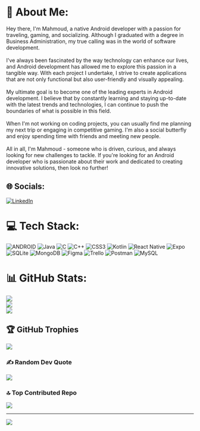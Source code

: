 # 💫 About Me:
Hey there, I'm Mahmoud, a native Android developer with a passion for traveling, gaming, and socializing. Although I graduated with a degree in Business Administration, my true calling was in the world of software development.<br><br>I've always been fascinated by the way technology can enhance our lives, and Android development has allowed me to explore this passion in a tangible way. With each project I undertake, I strive to create applications that are not only functional but also user-friendly and visually appealing.<br><br>My ultimate goal is to become one of the leading experts in Android development. I believe that by constantly learning and staying up-to-date with the latest trends and technologies, I can continue to push the boundaries of what is possible in this field.<br><br>When I'm not working on coding projects, you can usually find me planning my next trip or engaging in competitive gaming. I'm also a social butterfly and enjoy spending time with friends and meeting new people.<br><br>All in all, I'm Mahmoud - someone who is driven, curious, and always looking for new challenges to tackle. If you're looking for an Android developer who is passionate about their work and dedicated to creating innovative solutions, then look no further!


## 🌐 Socials:
[![LinkedIn](https://img.shields.io/badge/LinkedIn-%230077B5.svg?logo=linkedin&logoColor=white)](https://linkedin.com/in/mahmoud-a-ismail) 

# 💻 Tech Stack:
![ANDROID](https://img.shields.io/badge/android-%2320232a.svg?style=flat&logo=android&logoColor=%a4c639) ![Java](https://img.shields.io/badge/java-%23ED8B00.svg?style=flat&logo=java&logoColor=white) ![C](https://img.shields.io/badge/c-%2300599C.svg?style=flat&logo=c&logoColor=white) ![C++](https://img.shields.io/badge/c++-%2300599C.svg?style=flat&logo=c%2B%2B&logoColor=white) ![CSS3](https://img.shields.io/badge/css3-%231572B6.svg?style=flat&logo=css3&logoColor=white) ![Kotlin](https://img.shields.io/badge/kotlin-%230095D5.svg?style=flat&logo=kotlin&logoColor=white) ![React Native](https://img.shields.io/badge/react_native-%2320232a.svg?style=flat&logo=react&logoColor=%2361DAFB) ![Expo](https://img.shields.io/badge/expo-1C1E24?style=flat&logo=expo&logoColor=#D04A37) ![SQLite](https://img.shields.io/badge/sqlite-%2307405e.svg?style=flat&logo=sqlite&logoColor=white) ![MongoDB](https://img.shields.io/badge/MongoDB-%234ea94b.svg?style=flat&logo=mongodb&logoColor=white) 	![Figma](https://img.shields.io/badge/figma-%23F24E1E.svg?style=flat&logo=figma&logoColor=white) ![Trello](https://img.shields.io/badge/Trello-%23026AA7.svg?style=flat&logo=Trello&logoColor=white) ![Postman](https://img.shields.io/badge/Postman-FF6C37?style=flat&logo=postman&logoColor=white) ![MySQL](https://img.shields.io/badge/mysql-%2300f.svg?style=flat&logo=mysql&logoColor=white)
# 📊 GitHub Stats:
![](https://github-readme-stats.vercel.app/api?username=Mahmoud-ism96&theme=dark&hide_border=true&include_all_commits=false&count_private=true)<br/>
![](https://github-readme-streak-stats.herokuapp.com/?user=Mahmoud-ism96&theme=dark&hide_border=true)<br/>
![](https://github-readme-stats.vercel.app/api/top-langs/?username=Mahmoud-ism96&theme=dark&hide_border=true&include_all_commits=false&count_private=true&layout=compact)

## 🏆 GitHub Trophies
![](https://github-profile-trophy.vercel.app/?username=Mahmoud-ism96&theme=darkhub&no-frame=true&no-bg=false&margin-w=4)

### ✍️ Random Dev Quote
![](https://quotes-github-readme.vercel.app/api?type=vetical&theme=dark)

### 🔝 Top Contributed Repo
![](https://github-contributor-stats.vercel.app/api?username=Mahmoud-ism96&limit=5&theme=dark&combine_all_yearly_contributions=true)

---
[![](https://visitcount.itsvg.in/api?id=Mahmoud-ism96&icon=6&color=1)](https://visitcount.itsvg.in)

<!-- Proudly created with GPRM ( https://gprm.itsvg.in ) -->

